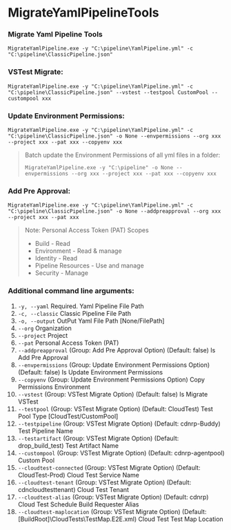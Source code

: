 # MigrateYamlPipelineTools
### Migrate Yaml Pipeline Tools

```shell
MigrateYamlPipeline.exe -y "C:\pipeline\YamlPipeline.yml" -c "C:\pipeline\ClassicPipeline.json"
```

### VSTest Migrate:

```shell
MigrateYamlPipeline.exe -y "C:\pipeline\YamlPipeline.yml" -c "C:\pipeline\ClassicPipeline.json" --vstest --testpool CustomPool --custompool xxx
```

### Update Environment Permissions:

```shell
MigrateYamlPipeline.exe -y "C:\pipeline\YamlPipeline.yml" -c "C:\pipeline\ClassicPipeline.json" -o None --envpermissions --org xxx --project xxx --pat xxx --copyenv xxx
```
> Batch update the Environment Permissions of all yml files in a folder:
> ```shell
> MigrateYamlPipeline.exe -y "C:\pipeline" -o None --envpermissions --org xxx --project xxx --pat xxx --copyenv xxx
> ```

### Add Pre Approval:

```shell
MigrateYamlPipeline.exe -y "C:\pipeline\YamlPipeline.yml" -c "C:\pipeline\ClassicPipeline.json" -o None --addpreapproval --org xxx --project xxx --pat xxx
```

> Note: Personal Access Token (PAT) Scopes
> - Build - Read 
> - Environment - Read & manage 
> - Identity - Read
> - Pipeline Resources - Use and manage 
> - Security - Manage

### Additional command line arguments:

1. `-y, --yaml` Required. Yaml Pipeline File Path
1. `-c, --classic` Classic Pipeline File Path
1. `-o, --output` OutPut Yaml File Path [None/FilePath]
1. `--org` Organization
1. `--project` Project
1. `--pat` Personal Access Token (PAT)
1. `--addpreapproval` (Group: Add Pre Approval Option) (Default: false) Is Add Pre Approval
1. `--envpermissions` (Group: Update Environment Permissions Option) (Default: false) Is Update Environment Permissions
1. `--copyenv`  (Group: Update Environment Permissions Option) Copy Permissions Environment
1. `--vstest` (Group: VSTest Migrate Option) (Default: false) Is Migrate VSTest
1. `--testpool` (Group: VSTest Migrate Option) (Default: CloudTest) Test Pool Type [CloudTest/CustomPool]
1. `--testpipeline` (Group: VSTest Migrate Option) (Default: cdnrp-Buddy) Test Pipeline Name
1. `--testartifact` (Group: VSTest Migrate Option) (Default: drop_build_test) Test Artifact Name
1. `--custompool` (Group: VSTest Migrate Option) (Default: cdnrp-agentpool) Custom Pool
1. `--cloudtest-connected` (Group: VSTest Migrate Option) (Default: CloudTest-Prod) Cloud Test Service Name
1. `--cloudtest-tenant` (Group: VSTest Migrate Option) (Default: cdncloudtesttenant) Cloud Test Tenant
1. `--cloudtest-alias` (Group: VSTest Migrate Option) (Default: cdnrp) Cloud Test Schedule Build Requester Alias
1. `--cloudtest-maplocation` (Group: VSTest Migrate Option) (Default: [BuildRoot]\CloudTests\TestMap.E2E.xml) Cloud Test Test Map Location

